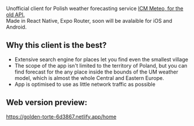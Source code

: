 Unofficial client for Polish weather forecasting service <a href="https://old.meteo.pl/">ICM Meteo, for the old API.</a><br>
Made in React Native, Expo Router, soon will be avalaible for iOS and Android. 

## Why this client is the best?
 <ul>
   <li>Extensive search engine for places let you find even the smallest village</li>
   <li>The scope of the app isn't limited to the territory of Poland, but you can find forecast for the any place inside the bounds of the UM weather model, which is almost the whole Central and Eastern Europe.</li>
   <li>App is optimised to use as little network traffic as possible</li>
 </ul>

## Web version preview:

https://golden-torte-6d3867.netlify.app/home